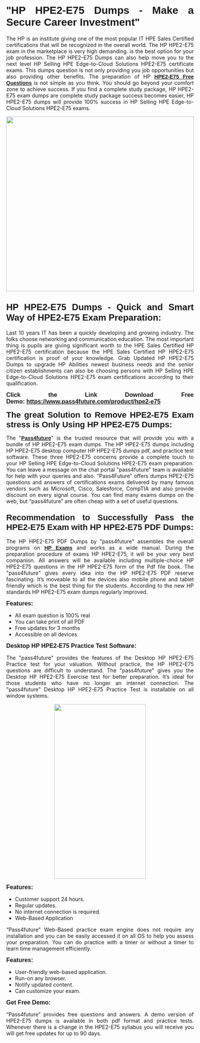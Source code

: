
<h1 style="text-align: justify;"><span style="font-family:Tahoma,Geneva,sans-serif;"><strong>"HP HPE2-E75 Dumps - Make a Secure Career Investment"</strong></span></h1>

<p style="text-align: justify;">The HP is an institute giving one of the most popular IT HPE Sales Certified certifications that will be recognized in the overall world. The HP HPE2-E75 exam in the marketplace is very high demanding. is the best option for your job profession. The HP HPE2-E75 Dumps can also help move you to the next level HP Selling HPE Edge-to-Cloud Solutions HPE2-E75 certificate exams. This dumps question is not only providing you job opportunities but also providing other benefits. The preparation of HP <span style="font-family:Tahoma,Geneva,sans-serif;"><strong><a href="https://www.pass4future.com/questions/hp/hpe2-e75">HPE2-E75 Free Questions</a></strong></span> is not simple as you think. You should go beyond your comfort zone to achieve success. If you find a complete study package, HP HPE2-E75 exam dumps are complete study package success becomes easier, HP HPE2-E75 dumps will provide 100% success in HP Selling HPE Edge-to-Cloud Solutions HPE2-E75 exams.</p>

<p style="text-align: justify;"><a href="https://www.pass4future.com/product/hpe2-e75"><img alt="" src="https://lh3.googleusercontent.com/pw/AM-JKLVhEO4I138wJzOepD3laGU-R1M7eT-OTYdow6pCESip26lSeaxxzS9BVWUKuzj1e3L_MoxCfVgBEvV8ODwl1LGzlZbt6HJm3NXXplPwnYiBfuYM_eQCcVVRMaAwHdsl3AhHOZS-up7mzwmd4i4EpEGq=w1112-h625-no?authuser=0" style="width: 100%; height: 470px;" /></a></p>

<h2 style="text-align: justify;"><span style="font-size:24px;"><strong><span style="font-family:Tahoma,Geneva,sans-serif;">HP HPE2-E75 Dumps - Quick and Smart Way of HPE2-E75 Exam Preparation:</span></strong></span></h2>

<p style="text-align: justify;">Last 10 years IT has been a quickly developing and growing industry. The folks choose networking and communication education. The most important thing is pupils are giving significant worth to the HPE Sales Certified HP HPE2-E75 certification because the HPE Sales Certified HP HPE2-E75 certification is proof of your knowledge. Grab Updated HP HPE2-E75 Dumps to upgrade HP Abilities newest business needs and the senior citizen establishments can also be choosing persons with HP Selling HPE Edge-to-Cloud Solutions HPE2-E75 exam certifications according to their qualification.</p>

<p style="text-align: justify;"><strong><span style="font-family:Lucida Sans Unicode,Lucida Grande,sans-serif;"><span style="font-size:16px;">Click the Link Download Free Demo: <a href="https://www.pass4future.com/product/hpe2-e75">https://www.pass4future.com/product/hpe2-e75</a></span></span></strong></p>

<p style="text-align: justify;"><strong><span style="font-size:22px;"><span style="font-family:Tahoma,Geneva,sans-serif;">The great Solution to Remove HPE2-E75 Exam stress is Only Using HP HPE2-E75 Dumps:</span></span></strong></p>

<p style="text-align: justify;">The "<span style="font-family:Lucida Sans Unicode,Lucida Grande,sans-serif;"><a href="https://www.pass4future.com/"><strong>Pass4future</strong></a></span>" is the trusted resource that will provide you with a bundle of HP HPE2-E75 exam dumps. The HP HPE2-E75 dumps including HP HPE2-E75 desktop computer HP HPE2-E75 dumps pdf, and practice test software. These three HPE2-E75 concerns provide a complete touch to your HP Selling HPE Edge-to-Cloud Solutions HPE2-E75 exam preparation. You can leave a message on the chat portal "pass4future" team is available for help with your queries and also. “Pass4Future” offers dumps HPE2-E75 questions and answers of certifications exams delivered by many famous vendors such as Microsoft, Cisco, Salesforce, CompTIA and also provide discount on every signal course. You can find many exams dumps on the web, but “pass4future” are often cheap with a set of useful questions.</p>

<h3 style="text-align: justify;"><span style="font-size:22px;"><strong><span style="font-family:Tahoma,Geneva,sans-serif;">Recommendation to Successfully Pass the HPE2-E75 Exam with HP HPE2-E75 PDF Dumps:</span></strong></span></h3>

<p style="text-align: justify;">The HP HPE2-E75 PDF Dumps by "pass4future" assembles the overall programs on <span style="font-family:Lucida Sans Unicode,Lucida Grande,sans-serif;"><strong><a href="https://www.pass4future.com/hp">HP Exams</a></strong></span> and works as a wide manual. During the preparation procedure of exams HP HPE2-E75, it will be your very best companion. All answers will be available including multiple-choice HP HPE2-E75 questions in the HP HPE2-E75 form of the Pdf file book. The "pass4future" gives every idea into the HP HPE2-E75 PDF reserve fascinating. It’s moveable to all the devices also mobile phone and tablet friendly which is the best thing for the students. According to the new HP standards HP HPE2-E75 exam dumps regularly improved.</p>

<p style="text-align: justify;"><span style="font-family:Lucida Sans Unicode,Lucida Grande,sans-serif;"><span style="font-size:16px;"><strong>Features:</strong></span></span></p>

<ul>
	<li style="text-align: justify;">All exam question is 100% real</li>
	<li style="text-align: justify;">You can take print of all PDF</li>
	<li style="text-align: justify;">Free updates for 3 months </li>
	<li style="text-align: justify;">Accessible on all devices</li>
</ul>

<p style="text-align: justify;"><span style="font-family:Tahoma,Geneva,sans-serif;"><span style="font-size:16px;"><strong>Desktop HP HPE2-E75 Practice Test Software:</strong></span></span></p>

<p style="text-align: justify;">The "pass4future" provides the features of the Desktop HP HPE2-E75 Practice test for your valuation. Without practice, the HP HPE2-E75 questions are difficult to understand. The "pass4future" gives you the Desktop HP HPE2-E75 Exercise test for better preparation. It’s ideal for those students who have no longer an internet connection. The "pass4future" Desktop HP HPE2-E75 Practice Test is installable on all window systems.</p>

<p style="text-align: center;"><a href="https://www.pass4future.com/product/hpe2-e75"><img alt="" src="https://lh3.googleusercontent.com/pw/AM-JKLV3yUm3jiqqIo1xIsj1VJ_UeysYexQY-pRYO0rIFl3vg11QZioN-gzffpw2AfKqFynWuvoXOreWrWS0swpr4xmOSWfwII2jvatteuqrfxiWGFBSHPiZUCoi33jqeymK5dmu-0enyX6tayRCAMHw05jv=s625-no?authuser=0" style="width: 70%; height: 470px;" /></a></p>

<p style="text-align: justify;"><span style="font-size:16px;"><span style="font-family:Lucida Sans Unicode,Lucida Grande,sans-serif;"><strong>Features:</strong></span></span></p>

<ul>
	<li style="text-align: justify;">Customer support 24 hours. </li>
	<li style="text-align: justify;">Regular updates. </li>
	<li style="text-align: justify;">No internet connection is required.</li>
	<li style="text-align: justify;">Web-Based Application</li>
</ul>

<p style="text-align: justify;">“Pass4future” Web-Based practice exam engine does not require any installation and you can be easily accessed it on all OS to help you assess your preparation. You can do practice with a timer or without a timer to learn time management efficiently.</p>

<p style="text-align: justify;"><strong><span style="font-size:16px;"><span style="font-family:Lucida Sans Unicode,Lucida Grande,sans-serif;">Features:</span></span></strong></p>

<ul>
	<li style="text-align: justify;">User-friendly web-based application.</li>
	<li style="text-align: justify;">Run-on any browser. </li>
	<li style="text-align: justify;">Notify updated content.</li>
	<li style="text-align: justify;">Can customize your exam.</li>
</ul>

<p style="text-align: justify;"><span style="font-size:16px;"><span style="font-family:Lucida Sans Unicode,Lucida Grande,sans-serif;"><strong>Get Free Demo:</strong></span></span></p>

<p style="text-align: justify;">“Pass4future” provides free questions and answers. A demo version of HPE2-E75 dumps is available in both pdf format and practice tests. Whenever there is a change in the HPE2-E75 syllabus you will receive you will get free updates for up to 90 days. </p>
